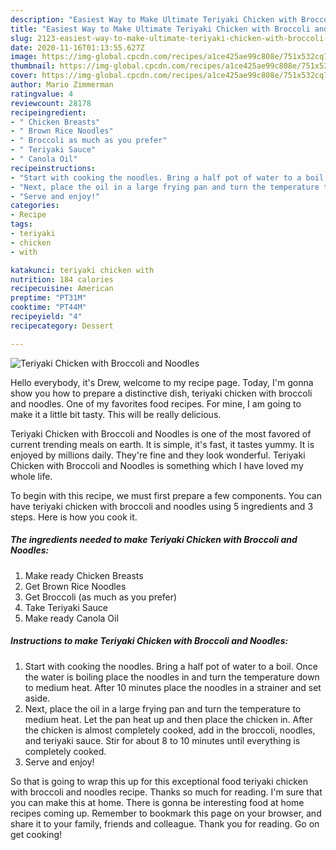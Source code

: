 ```yaml
---
description: "Easiest Way to Make Ultimate Teriyaki Chicken with Broccoli and Noodles"
title: "Easiest Way to Make Ultimate Teriyaki Chicken with Broccoli and Noodles"
slug: 2123-easiest-way-to-make-ultimate-teriyaki-chicken-with-broccoli-and-noodles
date: 2020-11-16T01:13:55.627Z
image: https://img-global.cpcdn.com/recipes/a1ce425ae99c808e/751x532cq70/teriyaki-chicken-with-broccoli-and-noodles-recipe-main-photo.jpg
thumbnail: https://img-global.cpcdn.com/recipes/a1ce425ae99c808e/751x532cq70/teriyaki-chicken-with-broccoli-and-noodles-recipe-main-photo.jpg
cover: https://img-global.cpcdn.com/recipes/a1ce425ae99c808e/751x532cq70/teriyaki-chicken-with-broccoli-and-noodles-recipe-main-photo.jpg
author: Mario Zimmerman
ratingvalue: 4
reviewcount: 28178
recipeingredient:
- " Chicken Breasts"
- " Brown Rice Noodles"
- " Broccoli as much as you prefer"
- " Teriyaki Sauce"
- " Canola Oil"
recipeinstructions:
- "Start with cooking the noodles. Bring a half pot of water to a boil. Once the water is boiling place the noodles in and turn the temperature down to medium heat. After 10 minutes place the noodles in a strainer and set aside."
- "Next, place the oil in a large frying pan and turn the temperature to medium heat. Let the pan heat up and then place the chicken in. After the chicken is almost completely cooked, add in the broccoli, noodles, and teriyaki sauce. Stir for about 8 to 10 minutes until everything is completely cooked."
- "Serve and enjoy!"
categories:
- Recipe
tags:
- teriyaki
- chicken
- with

katakunci: teriyaki chicken with 
nutrition: 184 calories
recipecuisine: American
preptime: "PT31M"
cooktime: "PT44M"
recipeyield: "4"
recipecategory: Dessert

---
```



![Teriyaki Chicken with Broccoli and Noodles](https://img-global.cpcdn.com/recipes/a1ce425ae99c808e/751x532cq70/teriyaki-chicken-with-broccoli-and-noodles-recipe-main-photo.jpg)

Hello everybody, it's Drew, welcome to my recipe page. Today, I'm gonna show you how to prepare a distinctive dish, teriyaki chicken with broccoli and noodles. One of my favorites food recipes. For mine, I am going to make it a little bit tasty. This will be really delicious.



Teriyaki Chicken with Broccoli and Noodles is one of the most favored of current trending meals on earth. It is simple, it's fast, it tastes yummy. It is enjoyed by millions daily. They're fine and they look wonderful. Teriyaki Chicken with Broccoli and Noodles is something which I have loved my whole life.


To begin with this recipe, we must first prepare a few components. You can have teriyaki chicken with broccoli and noodles using 5 ingredients and 3 steps. Here is how you cook it.

<!--inarticleads1-->

##### The ingredients needed to make Teriyaki Chicken with Broccoli and Noodles:

1. Make ready  Chicken Breasts
1. Get  Brown Rice Noodles
1. Get  Broccoli (as much as you prefer)
1. Take  Teriyaki Sauce
1. Make ready  Canola Oil




<!--inarticleads2-->

##### Instructions to make Teriyaki Chicken with Broccoli and Noodles:

1. Start with cooking the noodles. Bring a half pot of water to a boil. Once the water is boiling place the noodles in and turn the temperature down to medium heat. After 10 minutes place the noodles in a strainer and set aside.
1. Next, place the oil in a large frying pan and turn the temperature to medium heat. Let the pan heat up and then place the chicken in. After the chicken is almost completely cooked, add in the broccoli, noodles, and teriyaki sauce. Stir for about 8 to 10 minutes until everything is completely cooked.
1. Serve and enjoy!




So that is going to wrap this up for this exceptional food teriyaki chicken with broccoli and noodles recipe. Thanks so much for reading. I'm sure that you can make this at home. There is gonna be interesting food at home recipes coming up. Remember to bookmark this page on your browser, and share it to your family, friends and colleague. Thank you for reading. Go on get cooking!
